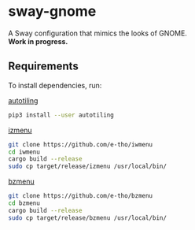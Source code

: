 # sway-gnome

A Sway configuration that mimics the looks of GNOME.  
**Work in progress.**

## Requirements

To install dependencies, run:


[autotiling](https://github.com/nwg-piotr/autotiling)
```bash
pip3 install --user autotiling
```

[izmenu](https://github.com/e-tho/iwmenu)
```bash
git clone https://github.com/e-tho/iwmenu
cd iwmenu
cargo build --release
sudo cp target/release/izmenu /usr/local/bin/
```

[bzmenu](https://github.com/e-tho/bzmenu)
```bash
git clone https://github.com/e-tho/bzmenu
cd bzmenu
cargo build --release
sudo cp target/release/bzmenu /usr/local/bin/
